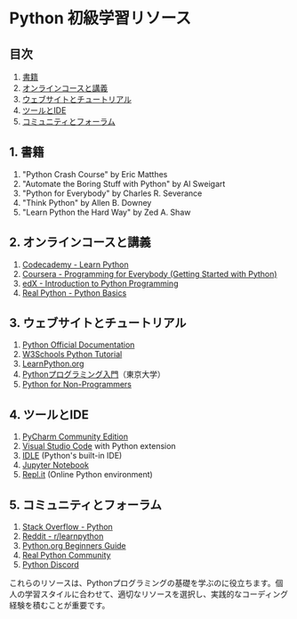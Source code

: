# Python 初級学習リソース

## 目次
1. [書籍](#1-書籍)
2. [オンラインコースと講義](#2-オンラインコースと講義)
3. [ウェブサイトとチュートリアル](#3-ウェブサイトとチュートリアル)
4. [ツールとIDE](#4-ツールとide)
5. [コミュニティとフォーラム](#5-コミュニティとフォーラム)

## 1. 書籍

1. "Python Crash Course" by Eric Matthes
2. "Automate the Boring Stuff with Python" by Al Sweigart
3. "Python for Everybody" by Charles R. Severance
4. "Think Python" by Allen B. Downey
5. "Learn Python the Hard Way" by Zed A. Shaw

## 2. オンラインコースと講義

1. [Codecademy - Learn Python](https://www.codecademy.com/learn/learn-python-3)
2. [Coursera - Programming for Everybody (Getting Started with Python)](https://www.coursera.org/learn/python)
3. [edX - Introduction to Python Programming](https://www.edx.org/course/introduction-to-python-programming)
4. [Real Python - Python Basics](https://realpython.com/learning-paths/python-basics/)

## 3. ウェブサイトとチュートリアル

1. [Python Official Documentation](https://docs.python.org/3/tutorial/)
2. [W3Schools Python Tutorial](https://www.w3schools.com/python/)
3. [LearnPython.org](https://www.learnpython.org/)
4. [Pythonプログラミング入門](https://utokyo-ipp.github.io/)（東京大学）
5. [Python for Non-Programmers](https://wiki.python.org/moin/BeginnersGuide/NonProgrammers)

## 4. ツールとIDE

1. [PyCharm Community Edition](https://www.jetbrains.com/pycharm/)
2. [Visual Studio Code](https://code.visualstudio.com/) with Python extension
3. [IDLE](https://docs.python.org/3/library/idle.html) (Python's built-in IDE)
4. [Jupyter Notebook](https://jupyter.org/)
5. [Repl.it](https://repl.it/languages/python3) (Online Python environment)

## 5. コミュニティとフォーラム

1. [Stack Overflow - Python](https://stackoverflow.com/questions/tagged/python)
2. [Reddit - r/learnpython](https://www.reddit.com/r/learnpython/)
3. [Python.org Beginners Guide](https://wiki.python.org/moin/BeginnersGuide)
4. [Real Python Community](https://realpython.com/community/)
5. [Python Discord](https://pythondiscord.com/)

これらのリソースは、Pythonプログラミングの基礎を学ぶのに役立ちます。個人の学習スタイルに合わせて、適切なリソースを選択し、実践的なコーディング経験を積むことが重要です。